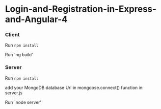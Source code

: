# Login-and-Registration-in-Express-and-Angular-4

### Client

Run `npm install`

Run 'ng build'



### Server

Run `npm install`

add your MongoDB database Url in mongoose.connect() function in server.js

Run `node server'
